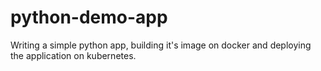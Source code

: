 # python-demo-app

Writing a simple python app, building it's image on docker and deploying the application on kubernetes.
